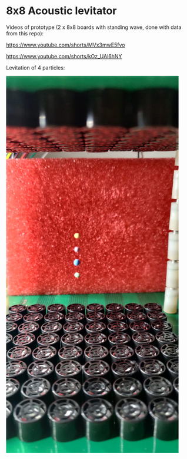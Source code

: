 # 8x8 Acoustic levitator

Videos of prototype (2 x 8x8 boards with standing wave, done with data from this repo):

https://www.youtube.com/shorts/MVx3mwE5fvo

https://www.youtube.com/shorts/kOz_UAl6hNY

Levitation of 4 particles:

![Screenshot](media/acoustic_levitation_9.jpg?raw=true "Title")
